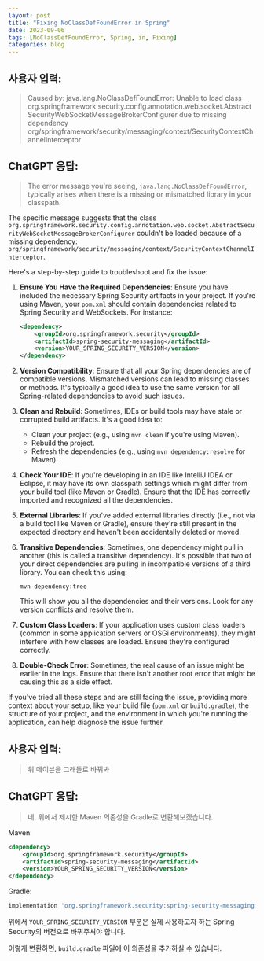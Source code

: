 ```yaml
---
layout: post
title: "Fixing NoClassDefFoundError in Spring"
date: 2023-09-06
tags: [NoClassDefFoundError, Spring, in, Fixing]
categories: blog
---
```


## 사용자 입력:
> Caused by: java.lang.NoClassDefFoundError: Unable to load class org.springframework.security.config.annotation.web.socket.AbstractSecurityWebSocketMessageBrokerConfigurer due to missing dependency org/springframework/security/messaging/context/SecurityContextChannelInterceptor


## ChatGPT 응답:
> The error message you're seeing, `java.lang.NoClassDefFoundError`, typically arises when there is a missing or mismatched library in your classpath.

The specific message suggests that the class `org.springframework.security.config.annotation.web.socket.AbstractSecurityWebSocketMessageBrokerConfigurer` couldn't be loaded because of a missing dependency: `org/springframework/security/messaging/context/SecurityContextChannelInterceptor`.

Here's a step-by-step guide to troubleshoot and fix the issue:

1. **Ensure You Have the Required Dependencies**: Ensure you have included the necessary Spring Security artifacts in your project. If you're using Maven, your `pom.xml` should contain dependencies related to Spring Security and WebSockets. For instance:
   ```xml
   <dependency>
       <groupId>org.springframework.security</groupId>
       <artifactId>spring-security-messaging</artifactId>
       <version>YOUR_SPRING_SECURITY_VERSION</version>
   </dependency>
   ```

2. **Version Compatibility**: Ensure that all your Spring dependencies are of compatible versions. Mismatched versions can lead to missing classes or methods. It's typically a good idea to use the same version for all Spring-related dependencies to avoid such issues.

3. **Clean and Rebuild**: Sometimes, IDEs or build tools may have stale or corrupted build artifacts. It's a good idea to:
   - Clean your project (e.g., using `mvn clean` if you're using Maven).
   - Rebuild the project.
   - Refresh the dependencies (e.g., using `mvn dependency:resolve` for Maven).

4. **Check Your IDE**: If you're developing in an IDE like IntelliJ IDEA or Eclipse, it may have its own classpath settings which might differ from your build tool (like Maven or Gradle). Ensure that the IDE has correctly imported and recognized all the dependencies.

5. **External Libraries**: If you've added external libraries directly (i.e., not via a build tool like Maven or Gradle), ensure they're still present in the expected directory and haven't been accidentally deleted or moved.

6. **Transitive Dependencies**: Sometimes, one dependency might pull in another (this is called a transitive dependency). It's possible that two of your direct dependencies are pulling in incompatible versions of a third library. You can check this using:
   ```shell
   mvn dependency:tree
   ```
   This will show you all the dependencies and their versions. Look for any version conflicts and resolve them.

7. **Custom Class Loaders**: If your application uses custom class loaders (common in some application servers or OSGi environments), they might interfere with how classes are loaded. Ensure they're configured correctly.

8. **Double-Check Error**: Sometimes, the real cause of an issue might be earlier in the logs. Ensure that there isn't another root error that might be causing this as a side effect.

If you've tried all these steps and are still facing the issue, providing more context about your setup, like your build file (`pom.xml` or `build.gradle`), the structure of your project, and the environment in which you're running the application, can help diagnose the issue further.

## 사용자 입력:
> 위 메이븐을 그래들로 바꿔봐

## ChatGPT 응답:
> 네, 위에서 제시한 Maven 의존성을 Gradle로 변환해보겠습니다.

Maven:
```xml
<dependency>
    <groupId>org.springframework.security</groupId>
    <artifactId>spring-security-messaging</artifactId>
    <version>YOUR_SPRING_SECURITY_VERSION</version>
</dependency>
```

Gradle:
```groovy
implementation 'org.springframework.security:spring-security-messaging:YOUR_SPRING_SECURITY_VERSION'
```

위에서 `YOUR_SPRING_SECURITY_VERSION` 부분은 실제 사용하고자 하는 Spring Security의 버전으로 바꿔주셔야 합니다. 

이렇게 변환하면, `build.gradle` 파일에 이 의존성을 추가하실 수 있습니다.

